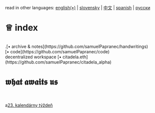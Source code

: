 read in other languages: [english(•)](https://github.com/samuelPapranec/samuelPapranec/blob/main/README.md/) | [slovensky](https://github.com/samuelPapranec/samuelPapranec/blob/main/README_sk.md/) | [中文](https://github.com/samuelPapranec/samuelPapranec/blob/main/README_cn.md/) | [spanish](https://github.com/samuelPapranec/samuelPapranec/blob/main/README_es.md/) | [русски](https://github.com/samuelPapranec/samuelPapranec/blob/main/README_ru.md/) 
<br>
# ♕ index
<br>
.[• archive & notes](https://github.com/samuelPapranec/handwritings)
<br>
[• code](https://github.com/samuelPapranec/code)
<br>
decentralized workspace [• citadela.eth](https://github.com/samuelPapranec/citadela_alpha)
<br>

# 𝖜𝖍𝖆𝖙 𝖆𝖜𝖆𝖎𝖙𝖘 𝖚𝖘
<br>

a[23. kalendárny týždeň](https://scontent-frt3-1.xx.fbcdn.net/v/t1.15752-9/289048318_356182839790498_8719192773696821607_n.png?_nc_cat=106&ccb=1-7&_nc_sid=ae9488&_nc_ohc=OwZCtjToERcAX87GWMC&_nc_ht=scontent-frt3-1.xx&oh=03_AVJn4bvwn6rdar9EPjMeVwQpG6u_LUmB-8yZcZJmv11SqA&oe=62D2F081)